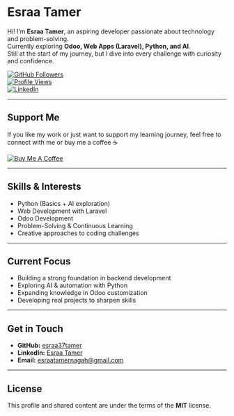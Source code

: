 Esraa Tamer
============

Hi! I’m **Esraa Tamer**, an aspiring developer passionate about technology and problem-solving.  
Currently exploring **Odoo, Web Apps (Laravel), Python, and AI**.  
Still at the start of my journey, but I dive into every challenge with curiosity and confidence.  

[![GitHub Followers](https://img.shields.io/github/followers/esraa37tamer.svg)](https://github.com/esraa37tamer?tab=followers)  
[![Profile Views](https://komarev.com/ghpvc/?username=esraa37tamer)](https://github.com/esraa37tamer)  
[![LinkedIn](https://img.shields.io/badge/LinkedIn-online-green.svg)](https://www.linkedin.com/in/esraatamernagah/)  

---

## Support Me  

If you like my work or just want to support my learning journey, feel free to connect with me or buy me a coffee ☕  

<a href="[https://buymeacoffee.com/esraa37tamr?new=1]" target="_blank">
  <img src="https://www.buymeacoffee.com/assets/img/custom_images/orange_img.png" alt="Buy Me A Coffee">
</a>

---

## Skills & Interests
- Python (Basics + AI exploration)  
- Web Development with Laravel  
- Odoo Development  
- Problem-Solving & Continuous Learning  
- Creative approaches to coding challenges  

---

## Current Focus
- Building a strong foundation in backend development  
- Exploring AI & automation with Python  
- Expanding knowledge in Odoo customization  
- Developing real projects to sharpen skills  

---

## Get in Touch
- **GitHub:** [esraa37tamer](https://github.com/esraa37tamer)  
- **LinkedIn:** [Esraa Tamer](https://www.linkedin.com/in/esraatamernagah/)  
- **Email:** esraatamernagah@gmail.com  

---

## License
This profile and shared content are under the terms of the **MIT** license.
